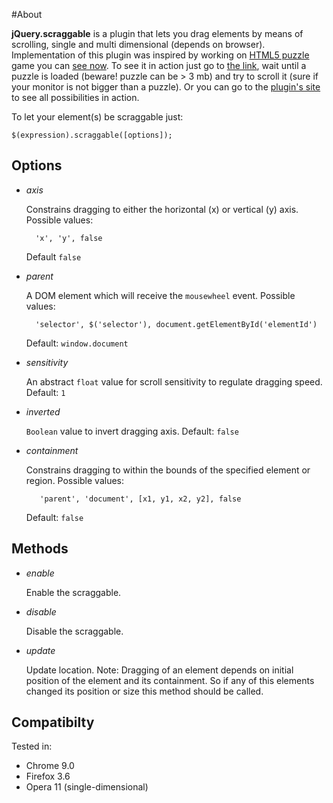 #About

**jQuery.scraggable** is a plugin that lets you drag elements by means of scrolling, single and multi dimensional (depends on browser). Implementation of this plugin was inspired by working on [HTML5 puzzle](http://puzzle.borbit.org) game you can [see now](http://puzzle.borbit.org). To see it in action just go to [the link](http://puzzle.borbit.com), wait until a puzzle is loaded (beware! puzzle can be > 3 mb) and try to scroll it (sure if your monitor is not bigger than a puzzle). Or you can go to the [plugin's site](http://sorry-no-link-yet) to see all possibilities in action.

To let your element(s) be scraggable just:

    $(expression).scraggable([options]);

## Options

* *axis*

    Constrains dragging to either the horizontal (x) or vertical (y) axis. Possible values:

        'x', 'y', false

    Default <code>false</code>

* *parent*

    A DOM element which will receive the <code>mousewheel</code> event. Possible values:

        'selector', $('selector'), document.getElementById('elementId')

    Default: <code>window.document</code>

* *sensitivity*

    An abstract <code>float</code> value for scroll sensitivity to regulate dragging speed. Default: <code>1</code>

* *inverted*

    <code>Boolean</code> value to invert dragging axis. Default: <code>false</code>

* *containment*

    Constrains dragging to within the bounds of the specified element or region. Possible values:

         'parent', 'document', [x1, y1, x2, y2], false

    Default: <code>false</code>

## Methods

* *enable*

    Enable the scraggable.

* *disable*

    Disable the scraggable.

* *update*

    Update location. Note: Dragging of an element depends on initial position of the element and its containment. So if any of this elements changed its position or size this method should be called.

## Compatibilty

Tested in:

* Chrome 9.0
* Firefox 3.6
* Opera 11 (single-dimensional)
